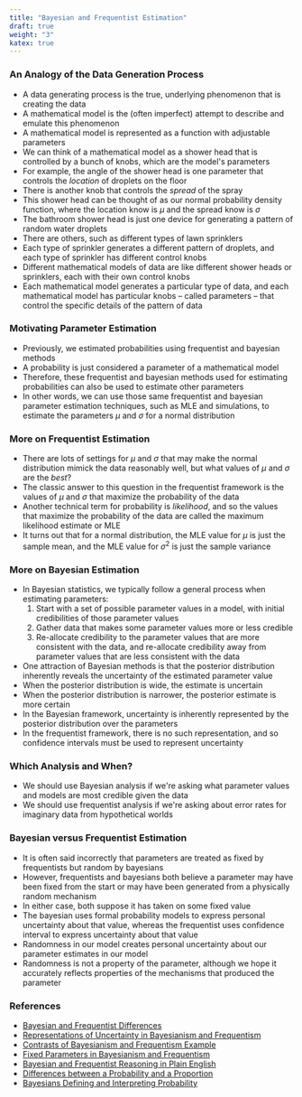 ```yaml
---
title: "Bayesian and Frequentist Estimation"
draft: true
weight: "3"
katex: true
---
```


### An Analogy of the Data Generation Process
- A data generating process is the true, underlying phenomenon that is creating the data
- A mathematical model is the (often imperfect) attempt to describe and emulate this phenomenon
- A mathematical model is represented as a function with adjustable parameters
- We can think of a mathematical model as a shower head that is controlled by a bunch of knobs, which are the model's parameters
- For example, the angle of the shower head is one parameter that controls the *location* of droplets on the floor
- There is another knob that controls the *spread* of the spray
- This shower head can be thought of as our normal probability density function, where the location know is $\mu$ and the spread know is $\sigma$
- The bathroom shower head is just one device for generating a pattern of random water droplets
- There are others, such as different types of lawn sprinklers
- Each type of sprinkler generates a different pattern of droplets, and each type of sprinkler has different control knobs
- Different mathematical models of data are like different shower heads or sprinklers, each with their own control knobs
- Each mathematical model generates a particular type of data, and each mathematical model has particular knobs – called parameters – that control the specific details of the pattern of data

### Motivating Parameter Estimation
- Previously, we estimated probabilities using frequentist and bayesian methods
- A probability is just considered a parameter of a mathematical model
- Therefore, these frequentist and bayesian methods used for estimating probabilities can also be used to estimate other parameters
- In other words, we can use those same frequentist and bayesian parameter estimation techniques, such as MLE and simulations, to estimate the parameters $\mu$ and $\sigma$ for a normal distribution

### More on Frequentist Estimation
- There are lots of settings for $\mu$ and $\sigma$ that may make the normal distribution mimick the data reasonably well, but what values of $\mu$ and $\sigma$ are the *best*?
- The classic answer to this question in the frequentist framework is the values of $\mu$ and $\sigma$ that maximize the probability of the data
- Another technical term for probability is *likelihood*, and so the values that maximize the probability of the data are called the maximum likelihood estimate or MLE
- It turns out that for a normal distribution, the MLE value for $\mu$ is just the sample mean, and the MLE value for $\sigma^{2}$ is just the sample variance

### More on Bayesian Estimation
- In Bayesian statistics, we typically follow a general process when estimating parameters:
	1. Start with a set of possible parameter values in a model, with initial credibilities of those parameter values
	2. Gather data that makes some parameter values more or less credible
	3. Re-allocate credibility to the parameter values that are more consistent with the data, and re-allocate credibility away from parameter values that are less consistent with the data
- One attraction of Bayesian methods is that the posterior distribution inherently reveals the uncertainty of the estimated parameter value
- When the posterior distribution is wide, the estimate is uncertain
- When the posterior distribution is narrower, the posterior estimate is more certain
- In the Bayesian framework, uncertainty is inherently represented by the posterior distribution over the parameters
- In the frequentist framework, there is no such representation, and so confidence intervals must be used to represent uncertainty

### Which Analysis and When?
- We should use Bayesian analysis if we're asking what parameter values and models are most credible given the data
- We should use frequentist analysis if we're asking about error rates for imaginary data from hypothetical worlds

### Bayesian versus Frequentist Estimation
- It is often said incorrectly that parameters are treated as fixed by frequentists but random by bayesians
- However, frequentists and bayesians both believe a parameter may have been fixed from the start or may have been generated from a physically random mechanism
- In either case, both suppose it has taken on some fixed value
- The bayesian uses formal probability models to express personal uncertainty about that value, whereas the frequentist uses confidence interval to express uncertainty about that value
- Randomness in our model creates personal uncertainty about our parameter estimates in our model
- Randomness is not a property of the parameter, although we hope it accurately reflects properties of the mechanisms that produced the parameter

### References
- [Bayesian and Frequentist Differences](https://jkkweb.sitehost.iu.edu/KruschkeFreqAndBayesAppTutorial.html#analysis_model)
- [Representations of Uncertainty in Bayesianism and Frequentism](https://analyticsconsultores.com.mx/wp-content/uploads/2019/04/Innovations-in-Bayesian-Networks.-Theory-and-Applications.pdf)
- [Contrasts of Bayesianism and Frequentism Example](https://cnl.salk.edu/~schraudo/teach/ml03/ML_Class2.pdf)
- [Fixed Parameters in Bayesianism and Frequentism](https://stats.stackexchange.com/questions/83731/would-a-bayesian-admit-that-there-is-one-fixed-parameter-value)
- [Bayesian and Frequentist Reasoning in Plain English](https://stats.stackexchange.com/questions/22/bayesian-and-frequentist-reasoning-in-plain-english)
- [Differences between a Probability and a Proportion](https://stats.stackexchange.com/questions/1525/whats-the-difference-between-a-probability-and-a-proportion/4850#4850)
- [Bayesians Defining and Interpreting Probability](https://stats.stackexchange.com/questions/173056/how-exactly-do-bayesians-define-or-interpret-probability)
